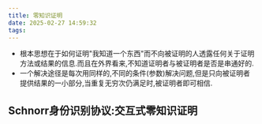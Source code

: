 ```yaml
---
title: 零知识证明
date: 2025-02-27 14:59:32
tags:
---
```

* 根本思想在于如何证明"我知道一个东西"而不向被证明的人透露任何关于证明方法或结果的信息.而且在外界看来,不知道证明者与被证明者是否是串通好的.
* 一个解决途径是每次用同样的,不同的条件(参数)解决问题,但是只向被证明者提供结果的一小部分,当重复无穷次仍满足时,被证明者即可相信.
## Schnorr身份识别协议:交互式零知识证明
